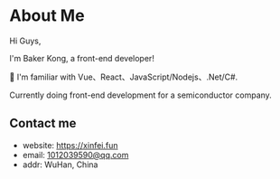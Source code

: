 # About Me

Hi Guys,

I'm Baker Kong, a front-end developer!

🌱 I'm familiar with Vue、React、JavaScript/Nodejs、.Net/C#.

Currently doing front-end development for a semiconductor company.

## Contact me
- website: https://xinfei.fun
- email: 1012039590@qq.com
- addr: WuHan, China